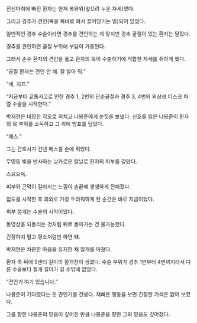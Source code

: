 전신마취에 빠진 환자는 현재 복와위(엎으려 누운 자세)였다.

그리고 경추가 견인(목을 똑바로 펴서 끌어당기는 일)되어 있었다.

일반적인 경추 수술이라면 경추를 견인하는 게 맞지만 경추 골절이 있는 환자는 달랐다.

경추를 견인하면 골절 부위에 부담이 가중된다.

그래서 손수 환자의 견인을 풀고 환자의 목이 수술하기에 적합한 자세를 취하게 했다.

“골절 환자는 견인 안 해. 잘 알아 둬.”

“네, 치프.”

“지금부터 교통사고로 인한 경추 1, 2번의 단순골절과 경추 3, 4번의 외상성 디스크 파열 수술을 시작한다.”

박재현은 비장한 각오로 외치고 나봉준에게 눈짓을 보냈다. 신호를 읽은 나봉준이 환자의 목 부위를 소독하고 그 위에 방포를 덮었다.

“메스.”

그는 간호사가 건넨 메스를 손에 쥐었다.

무영등 빛을 반사하는 날카로운 칼날로 환자의 피부를 갈랐다.

스으으윽.

피부와 근막이 갈라지는 느낌이 손끝에 생생하게 전해졌다.

집도를 시작한 후 의외로 가장 두려워하게 된 순간은 바로 지금이었다.

피부 절개는 수술의 시작이었다.

동영상을 되돌리는 것처럼 뒤로 돌아가는 건 불가능했다.

긴장하지 말고 평소처럼만 하면 돼.

박재현은 차분한 마음을 유지한 채 절개를 마쳤다.

환자 목 뒤에 5센티 길이의 절개창이 생겼다. 수술 부위가 경추 1번부터 4번까지라서 다른 수술보다 절개 길이가 길 수밖에 없었다.

“견인기 여기 있습니다.”

나봉준이 기다렸다는 듯 견인기를 건넸다. 재빠른 행동을 보면 긴장한 기색은 없어 보였다.

그를 향한 나봉준의 믿음이 깊어진 만큼 나봉준을 향한 그의 믿음도 깊어졌다.